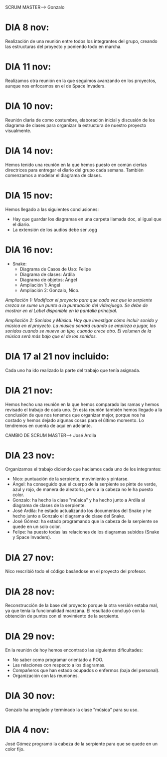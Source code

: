 SCRUM MASTER--> Gonzalo

# DIA 8 nov:
Realización de una reunión entre todos los integrantes del grupo, creando las estructuras del proyecto y poniendo todo en marcha.

# DIA 11 nov:
Realizamos otra reunión en la que seguimos avanzando en los proyectos, aunque nos enfocamos en el de Space Invaders.

# DIA 10 nov:
Reunión diaria de como costumbre, elaboración inicial y discusión de los diagrama de clases para organizar la estructura de nuestro proyecto visualmente.

# DIA 14 nov:
Hemos tenido una reunión en la que hemos puesto en común ciertas directrices para entregar el diario del grupo cada semana. También comenzamos a modelar el diagrama de clases.

# DIA 15 nov:
Hemos llegado a las siguientes conclusiones:
- Hay que guardar los diagramas en una carpeta llamada doc, al igual que el diario.
- La extensión de los audios debe ser .ogg


# DIA 16 nov:

+ Snake:
  + Diagrama de Casos de Uso: Felipe
  + Diagrama de clases: Ardila
  + Diagrama de objetos: Ángel 
  + Ampliación 1: Ángel
  + Ampliación 2: Gonzalo, Nico.

_Ampliación 1: Modificar el proyecto para que cada vez que la serpiente crezca se sume un punto a la puntuación del videojuego. Se debe de mostrar en el Label disponible en la pantalla principal._

_Ampliación 2: Sonidos y Música. Hay que investigar cómo incluir sonido y música en el proyecto. La música sonará cuando se empieza a jugar, los sonidos cuando se mueve un tipo, cuando crece otro. El volumen de la música será más bajo que el de los sonidos._


# DIA 17 al 21 nov incluido:
Cada uno ha ido realizado la parte del trabajo que tenía asignada.

# DIA 21 nov:
Hemos hecho una reunión en la que hemos comparado las ramas y hemos revisado el trabajo de cada uno.
En esta reunión también hemos llegado a la conclusión de que nos tenemos que organizar mejor, porque nos ha costado y hemos dejado algunas cosas para el último momento. Lo tendremos en cuenta de aquí en adelante.

CAMBIO DE SCRUM MASTER--> José Ardila

# DIA 23 nov:
Organizamos el trabajo diciendo que haciamos cada uno de los integrantes:

- Nico: puntuación de la serpiente, movimiento y pintarse.
- Ángel: ha conseguido que el cuerpo de la serpiente se pinte de verde, azul y rojo, de manera de aleatoria, pero a la cabeza no le ha puesto color.
- Gonzalo: ha hecho la clase "música" y ha hecho junto a Ardila al diagrama de clases de la serpiente.
- José Ardila: he estado actualizando los documentos del Snake y he hecho junto a Gonzalo el diagrama de clase del Snake.
- José Gómez: ha estado programando que la cabeza de la serpiente se quede en un solo color.
- Felipe: ha puesto todas las relaciones de los diagramas subidos (Snake y Space Invaders).

# DIA 27 nov:
Nico rescribió todo el código basándose en el proyecto del profesor.

# DIA 28 nov:
Reconstrucción de la base del proyecto porque la otra versión estaba mal, ya que tenía la funcionalidad manzana. El resultado concluyó con la obtención de puntos con el movimiento de la serpiente.

# DIA 29 nov:
En la reunión de hoy hemos encontrado las siguientes dificultades:
- No saber como programar orientado a POO.
- Las relaciones con respecto a los diagramas.
- Compañeros que han estado ocupados o enfermos (baja del personal).
- Organización con las reuniones.

# DIA 30 nov:
Gonzalo ha arreglado y terminado la clase "música" para su uso.

# DIA 4 nov:
José Gómez programó la cabeza de la serpiente para que se quede en un color fijo.
